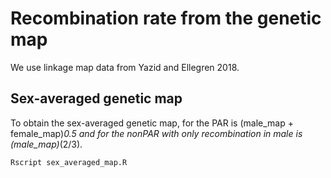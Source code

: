 # Recombination rate from the genetic map

We use linkage map data from Yazid and Ellegren 2018. 

## Sex-averaged genetic map
To obtain the sex-averaged genetic map, for the PAR is (male_map + female_map)*0.5
and for the nonPAR with only recombination in male is (male_map)*(2/3).

`Rscript sex_averaged_map.R`

